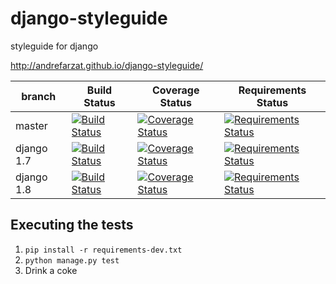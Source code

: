 django-styleguide
=================

styleguide for django

http://andrefarzat.github.io/django-styleguide/


branch     | Build Status | Coverage Status | Requirements Status
-----------| -------------| ----------------| -------------------
master     | [![Build Status](https://travis-ci.org/andrefarzat/django-styleguide.png?branch=master)](https://travis-ci.org/andrefarzat/django-styleguide) | [![Coverage Status](https://coveralls.io/repos/andrefarzat/django-styleguide/badge.png?branch=master)](https://coveralls.io/r/andrefarzat/django-styleguide?branch=master) | [![Requirements Status](https://requires.io/github/andrefarzat/django-styleguide/requirements.png?branch=master)](https://requires.io/github/andrefarzat/django-styleguide/requirements/?branch=master)
django 1.7 | [![Build Status](https://travis-ci.org/andrefarzat/django-styleguide.png?branch=django1.7)](https://github.com/andrefarzat/django-styleguide/tree/django1.7) | [![Coverage Status](https://coveralls.io/repos/andrefarzat/django-styleguide/badge.png?branch=django1.7)](https://coveralls.io/r/andrefarzat/django-styleguide?branch=django1.7) | [![Requirements Status](https://requires.io/github/andrefarzat/django-styleguide/requirements.png?branch=django1.7)](https://requires.io/github/andrefarzat/django-styleguide/requirements/?branch=django1.7)
django 1.8 | [![Build Status](https://travis-ci.org/andrefarzat/django-styleguide.png?branch=django1.8)](https://github.com/andrefarzat/django-styleguide/tree/django1.8) | [![Coverage Status](https://coveralls.io/repos/andrefarzat/django-styleguide/badge.png?branch=django1.8)](https://coveralls.io/r/andrefarzat/django-styleguide?branch=django1.8) | [![Requirements Status](https://requires.io/github/andrefarzat/django-styleguide/requirements.png?branch=django1.8)](https://requires.io/github/andrefarzat/django-styleguide/requirements/?branch=django1.8)

Executing the tests
-------------------

1. `pip install -r requirements-dev.txt`
1. `python manage.py test`
1. Drink a coke
